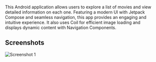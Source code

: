 This Android application allows users to explore a list of movies and view detailed information on each one. Featuring a modern UI with Jetpack Compose and seamless navigation, this app provides an engaging and intuitive experience. It also uses Coil for efficient image loading and displays dynamic content with Navigation Components.

## Screenshots

![Screenshot 1](./screenshots/screenshot1)
